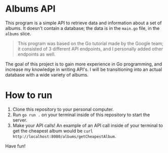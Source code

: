 # Albums API 
This program is a simple API to retrieve data and information about a set of albums. 
It doesn't contain a database; the data is in the `main.go` file, in the `albums` slice.

> This program was based on the Go tutorial made by the Google team; it consisted of 3 different API endpoints, and I personally added other endpoints as well.

The goal of this project is to gain more experience in Go programming, and increase my knowledge in writing API's. I will be transitioning into an actual database with a wide variety of albums. 

# How to run
1. Clone this repository to your personal computer.
2. Run `go run .` on your terminal inside of this repository to start the server.
3. Make your API calls! An example of an API call inside of your terminal to get the cheapest album would be 
`curl http://localhost:8080/albums/getCheapestAlbum`.

Have fun!